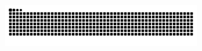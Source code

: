 <!--![Image](https://github.com/Schuhgorgon0/Schuhgorgon0/blob/main/WhatsApp%20Bild%202024-11-20%20um%2014.20.46_af23b3c0.png)-->


<picture>
  <source media="(prefers-color-scheme: dark)" srcset="https://raw.githubusercontent.com/Schuhgorgon0/Schuhgorgon0/output/github-snake-dark.svg?palette=github-dark" />
  <img alt="GitHub Snake" src="https://raw.githubusercontent.com/Schuhgorgon0/Schuhgorgon0/output/github-snake.svg" />
</picture>


<!--
**Schuhgorgon0/Schuhgorgon0** is a ✨ _special_ ✨ repository because its `README.md` (this file) appears on your GitHub profile.

Here are some ideas to get you started:

- 🔭 I’m currently working on ...
- 🌱 I’m currently learning ...
- 👯 I’m looking to collaborate on ...
- 🤔 I’m looking for help with ...
- 💬 Ask me about ...
- 📫 How to reach me: ...
- 😄 Pronouns: ...
- ⚡ Fun fact: ...
-->
